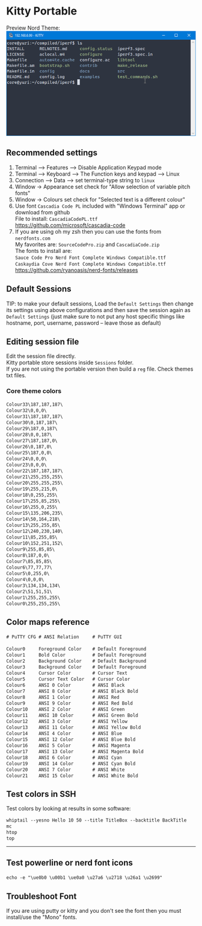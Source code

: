 # Kitty Portable
Preview Nord Theme:  
![Demo 01](./screenshot.png?raw=true)

## Recommended settings
1. Terminal --> Features --> Disable Application Keypad mode
2. Terminal --> Keyboard --> The Function keys and keypad --> Linux
3. Connection --> Data --> set terminal-type string to `linux`
4. Window -> Appearance set check for "Allow selection of variable pitch fonts"
5. Window -> Colours set check for "Selected text is a different colour"
6. Use font `Cascadia Code PL` included with "Windows Terminal" app or download from github  
   File to install: `CascadiaCodePL.ttf`  
   https://github.com/microsoft/cascadia-code
7. If you are using oh my zsh then you can use the fonts from `nerdfonts.com`  
   My favorites are: `SourceCodePro.zip` and `CascadiaCode.zip`  
   The fonts to install are:  
   `Sauce Code Pro Nerd Font Complete Windows Compatible.ttf`  
   `Caskaydia Cove Nerd Font Complete Windows Compatible.ttf`  
   https://github.com/ryanoasis/nerd-fonts/releases

## Default Sessions
TIP: to make your default sessions, Load the `Default Settings` 
then change its settings using above configurations and then save the session again as 
`Default Settings` (just make sure to not put any host specific things like 
hostname, port, username, password – leave those as default)

## Editing session file
Edit the session file directly.  
Kitty portable store sessions inside `Sessions` folder.  
If you are not using the portable version then build a `reg` file. Check themes txt files.   

### Core theme colors
```
Colour33\187,187,187\
Colour32\0,0,0\
Colour31\187,187,187\
Colour30\0,187,187\
Colour29\187,0,187\
Colour28\0,0,187\
Colour27\187,187,0\
Colour26\0,187,0\
Colour25\187,0,0\
Colour24\0,0,0\
Colour23\0,0,0\
Colour22\187,187,187\
Colour21\255,255,255\
Colour20\255,255,255\
Colour19\255,215,0\
Colour18\0,255,255\
Colour17\255,85,255\
Colour16\255,0,255\
Colour15\135,206,235\
Colour14\50,164,218\
Colour13\255,255,85\
Colour12\240,230,140\
Colour11\85,255,85\
Colour10\152,251,152\
Colour9\255,85,85\
Colour8\187,0,0\
Colour7\85,85,85\
Colour6\77,77,77\
Colour5\0,255,0\
Colour4\0,0,0\
Colour3\134,134,134\
Colour2\51,51,51\
Colour1\255,255,255\
Colour0\255,255,255\
```

## Color maps reference
```
# PuTTY CFG	# ANSI Relation		# PuTTY GUI

Colour0		Foreground Color	# Default Foreground
Colour1		Bold Color		    # Default Foreground
Colour2		Background Color	# Default Background
Colour3		Background Color	# Default Foreground
Colour4		Cursor Color		# Cursor Text
Colour5		Cursor Text Color	# Cursor Color
Colour6		ANSI 0 Color		# ANSI Black
Colour7		ANSI 8 Color		# ANSI Black Bold
Colour8		ANSI 1 Color		# ANSI Red
Colour9		ANSI 9 Color		# ANSI Red Bold
Colour10	ANSI 2 Color		# ANSI Green
Colour11	ANSI 10 Color		# ANSI Green Bold
Colour12	ANSI 3 Color		# ANSI Yellow
Colour13	ANSI 11 Color		# ANSI Yellow Bold
Colour14	ANSI 4 Color		# ANSI Blue
Colour15	ANSI 12 Color		# ANSI Blue Bold
Colour16	ANSI 5 Color		# ANSI Magenta
Colour17	ANSI 13 Color		# ANSI Magenta Bold
Colour18	ANSI 6 Color		# ANSI Cyan
Colour19	ANSI 14 Color		# ANSI Cyan Bold
Colour20	ANSI 7 Color		# ANSI White
Colour21	ANSI 15 Color		# ANSI White Bold
```

## Test colors in SSH
Test colors by looking at results in some software:
```
whiptail --yesno Hello 10 50 --title TitleBox --backtitle BackTitle
mc
htop
top
```

---

## Test powerline or nerd font icons  
`echo -e "\ue0b0 \u00b1 \ue0a0 \u27a6 \u2718 \u26a1 \u2699"`

## Troubleshoot Font
If you are using putty or kitty and you don't see the font then you must install/use the "Mono" fonts.
